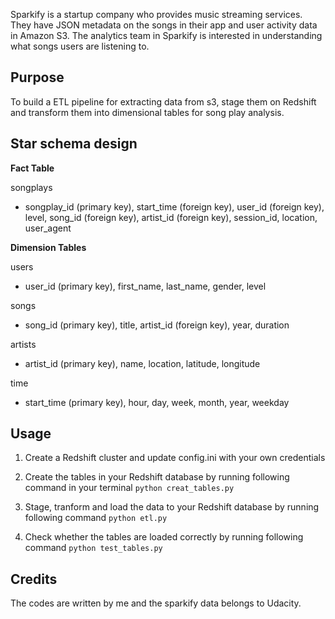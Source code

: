 Sparkify is a startup company who provides music streaming services. They have JSON metadata on the songs in their app and user activity data in Amazon S3. The analytics team in Sparkify is interested in understanding what songs users are listening to. 


## Purpose

To build a ETL pipeline for extracting data from s3, stage them on Redshift and transform them into dimensional tables for song play analysis.


## Star schema design


**Fact Table**

songplays
- songplay_id (primary key), start_time (foreign key), user_id (foreign key), level, song_id (foreign key), artist_id (foreign key), session_id, location, user_agent

**Dimension Tables**

users

- user_id (primary key), first_name, last_name, gender, level

songs

- song_id (primary key), title, artist_id (foreign key), year, duration

artists

- artist_id (primary key), name, location, latitude, longitude

time

- start_time (primary key), hour, day, week, month, year, weekday


## Usage 

1. Create a Redshift cluster and update config.ini with your own credentials

2. Create the tables in your Redshift database by running following command in your terminal
  ```python creat_tables.py```

3. Stage, tranform and load the data to your Redshift database by running following command
  ```python etl.py```

4. Check whether the tables are loaded correctly by running following command
  ```python test_tables.py```


## Credits
The codes are written by me and the sparkify data belongs to Udacity.

